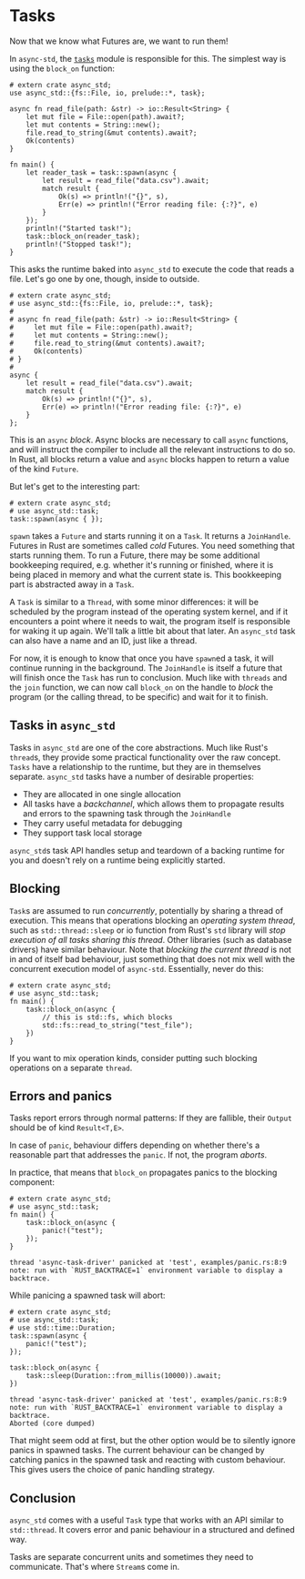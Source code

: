 # Tasks

Now that we know what Futures are, we want to run them!

In `async-std`, the [`tasks`][tasks] module is responsible for this. The simplest way is using the `block_on` function:

```rust,edition2018
# extern crate async_std;
use async_std::{fs::File, io, prelude::*, task};

async fn read_file(path: &str) -> io::Result<String> {
    let mut file = File::open(path).await?;
    let mut contents = String::new();
    file.read_to_string(&mut contents).await?;
    Ok(contents)
}

fn main() {
    let reader_task = task::spawn(async {
        let result = read_file("data.csv").await;
        match result {
            Ok(s) => println!("{}", s),
            Err(e) => println!("Error reading file: {:?}", e)
        }
    });
    println!("Started task!");
    task::block_on(reader_task);
    println!("Stopped task!");
}
```

This asks the runtime baked into `async_std` to execute the code that reads a file. Let's go one by one, though, inside to outside.

```rust,edition2018
# extern crate async_std;
# use async_std::{fs::File, io, prelude::*, task};
#
# async fn read_file(path: &str) -> io::Result<String> {
#     let mut file = File::open(path).await?;
#     let mut contents = String::new();
#     file.read_to_string(&mut contents).await?;
#     Ok(contents)
# }
#
async {
    let result = read_file("data.csv").await;
    match result {
        Ok(s) => println!("{}", s),
        Err(e) => println!("Error reading file: {:?}", e)
    }
};
```

This is an `async` *block*. Async blocks are necessary to call `async` functions, and will instruct the compiler to include all the relevant instructions to do so. In Rust, all blocks return a value and `async` blocks happen to return a value of the kind `Future`.

But let's get to the interesting part:

```rust,edition2018
# extern crate async_std;
# use async_std::task;
task::spawn(async { });
```

`spawn` takes a `Future` and starts running it on a `Task`. It returns a `JoinHandle`. Futures in Rust are sometimes called *cold* Futures. You need something that starts running them. To run a Future, there may be some additional bookkeeping required, e.g. whether it's running or finished, where it is being placed in memory and what the current state is. This bookkeeping part is abstracted away in a `Task`.

A `Task` is similar to a `Thread`, with some minor differences: it will be scheduled by the program instead of the operating system kernel, and if it encounters a point where it needs to wait, the program itself is responsible for waking it up again. We'll talk a little bit about that later. An `async_std` task can also have a name and an ID, just like a thread.

For now, it is enough to know that once you have `spawn`ed a task, it will continue running in the background. The `JoinHandle` is itself a future that will finish once the `Task` has run to conclusion. Much like with `threads` and the `join` function, we can now call `block_on` on the handle to *block* the program (or the calling thread, to be specific) and wait for it to finish.

## Tasks in `async_std`

Tasks in `async_std` are one of the core abstractions. Much like Rust's `thread`s, they provide some practical functionality over the raw concept. `Tasks` have a relationship to the runtime, but they are in themselves separate. `async_std` tasks have a number of desirable properties:

- They are allocated in one single allocation
- All tasks have a *backchannel*, which allows them to propagate results and errors to the spawning task through the `JoinHandle`
- They carry useful metadata for debugging
- They support task local storage

`async_std`s task API handles setup and teardown of a backing runtime for you and doesn't rely on a runtime being explicitly started.

## Blocking

`Task`s are assumed to run _concurrently_, potentially by sharing a thread of execution. This means that operations blocking an _operating system thread_, such as `std::thread::sleep` or io function from Rust's `std` library will _stop execution of all tasks sharing this thread_. Other libraries (such as database drivers) have similar behaviour. Note that _blocking the current thread_ is not in and of itself bad behaviour, just something that does not mix well with the concurrent execution model of `async-std`. Essentially, never do this:

```rust,edition2018
# extern crate async_std;
# use async_std::task;
fn main() {
    task::block_on(async {
        // this is std::fs, which blocks
        std::fs::read_to_string("test_file");
    })
}
```

If you want to mix operation kinds, consider putting such blocking operations on a separate `thread`.

## Errors and panics

Tasks report errors through normal patterns: If they are fallible, their `Output` should be of kind `Result<T,E>`.

In case of `panic`, behaviour differs depending on whether there's a reasonable part that addresses the `panic`. If not, the program _aborts_.

In practice, that means that `block_on` propagates panics to the blocking component:

```rust,edition2018,should_panic
# extern crate async_std;
# use async_std::task;
fn main() {
    task::block_on(async {
        panic!("test");
    });
}
```

```text
thread 'async-task-driver' panicked at 'test', examples/panic.rs:8:9
note: run with `RUST_BACKTRACE=1` environment variable to display a backtrace.
```

While panicing a spawned task will abort:

```rust,edition2018,should_panic
# extern crate async_std;
# use async_std::task;
# use std::time::Duration;
task::spawn(async {
    panic!("test");
});

task::block_on(async {
    task::sleep(Duration::from_millis(10000)).await;
})
```

```text
thread 'async-task-driver' panicked at 'test', examples/panic.rs:8:9
note: run with `RUST_BACKTRACE=1` environment variable to display a backtrace.
Aborted (core dumped)
```

That might seem odd at first, but the other option would be to silently ignore panics in spawned tasks. The current behaviour can be changed by catching panics in the spawned task and reacting with custom behaviour. This gives users the choice of panic handling strategy.

## Conclusion

`async_std` comes with a useful `Task` type that works with an API similar to `std::thread`. It covers error and panic behaviour in a structured and defined way.

Tasks are separate concurrent units and sometimes they need to communicate. That's where `Stream`s come in.

[tasks]: https://docs.rs/async-std/latest/async_std/task/index.html
